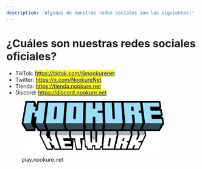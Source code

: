 ```yaml
---
description: 'Algunas de nuestras redes sociales son las siguientes:'
---
```


# ¿Cuáles son nuestras redes sociales oficiales?

* TikTok: [<mark style="color:blue;">https://tiktok.com/@nookurenet</mark>](https://tiktok.com/@nookurenet)
* Twitter: [<mark style="color:blue;">https://x.com/NookureNet</mark>](https://x.com/NookureNet)
* Tienda: [<mark style="color:blue;">https://tienda.nookure.net</mark>](https://tienda.nookure.net)
* Discor&#x64;**:** [<mark style="color:blue;">https://discord.nookure.net</mark>](https://discord.nookure.net)

<figure><img src="../.gitbook/assets/image (10).png" alt="" width="375"><figcaption><p>play.nookure.net</p></figcaption></figure>

